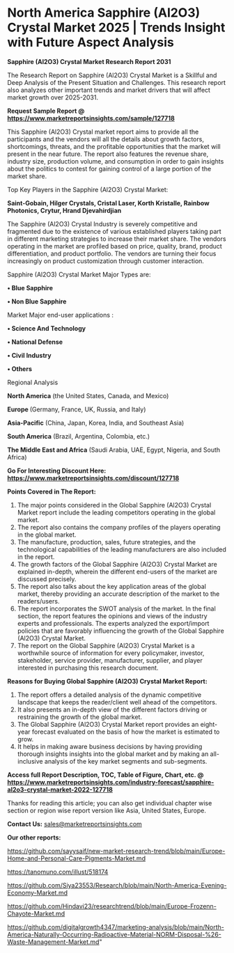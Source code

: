 # North America Sapphire (Al2O3) Crystal Market 2025 | Trends Insight with Future Aspect Analysis

<strong>Sapphire (Al2O3) Crystal Market Research Report 2031</strong>

The Research Report on Sapphire (Al2O3) Crystal Market is a Skillful and Deep Analysis of the Present Situation and Challenges. This research report also analyzes other important trends and market drivers that will affect market growth over 2025-2031.

<strong>Request Sample Report @ <a href=https://www.marketreportsinsights.com/sample/127718>https://www.marketreportsinsights.com/sample/127718</a></strong>

This Sapphire (Al2O3) Crystal market report aims to provide all the participants and the vendors will all the details about growth factors, shortcomings, threats, and the profitable opportunities that the market will present in the near future. The report also features the revenue share, industry size, production volume, and consumption in order to gain insights about the politics to contest for gaining control of a large portion of the market share.

Top Key Players in the Sapphire (Al2O3) Crystal Market:

<strong>Saint-Gobain, Hilger Crystals, Cristal Laser, Korth Kristalle, Rainbow Photonics, Crytur, Hrand Djevahirdjian</strong>

The Sapphire (Al2O3) Crystal Industry is severely competitive and fragmented due to the existence of various established players taking part in different marketing strategies to increase their market share. The vendors operating in the market are profiled based on price, quality, brand, product differentiation, and product portfolio. The vendors are turning their focus increasingly on product customization through customer interaction.

Sapphire (Al2O3) Crystal Market Major Types are:

<strong>• Blue Sapphire

• Non Blue Sapphire</strong>

Market Major end-user applications :

<strong>• Science And Technology

• National Defense

• Civil Industry

• Others</strong>

Regional Analysis

</u><strong><b>North America</b></strong> (the United States, Canada, and Mexico)

<strong><b>Europe </b></strong>(Germany, France, UK, Russia, and Italy)

<strong><b>Asia-Pacific</b></strong> (China, Japan, Korea, India, and Southeast Asia)

<strong><b>South America</b></strong> (Brazil, Argentina, Colombia, etc.)

<strong><b>The Middle East and Africa</b></strong> (Saudi Arabia, UAE, Egypt, Nigeria, and South Africa)

<strong>Go For Interesting Discount Here: <a href=https://www.marketreportsinsights.com/discount/127718>https://www.marketreportsinsights.com/discount/127718</a></strong>

<strong>Points Covered in The Report:</strong>
<ol>
  <li>The major points considered in the Global Sapphire (Al2O3) Crystal Market report include the leading competitors operating in the global market.</li>
  <li>The report also contains the company profiles of the players operating in the global market.</li>
  <li>The manufacture, production, sales, future strategies, and the technological capabilities of the leading manufacturers are also included in the report.</li>
  <li>The growth factors of the Global Sapphire (Al2O3) Crystal Market are explained in-depth, wherein the different end-users of the market are discussed precisely.</li>
  <li>The report also talks about the key application areas of the global market, thereby providing an accurate description of the market to the readers/users.</li>
  <li>The report incorporates the SWOT analysis of the market. In the final section, the report features the opinions and views of the industry experts and professionals. The experts analyzed the export/import policies that are favorably influencing the growth of the Global Sapphire (Al2O3) Crystal Market.</li>
  <li>The report on the Global Sapphire (Al2O3) Crystal Market is a worthwhile source of information for every policymaker, investor, stakeholder, service provider, manufacturer, supplier, and player interested in purchasing this research document.</li>
</ol>
<strong>Reasons for Buying Global Sapphire (Al2O3) Crystal Market Report:</strong>

<ol>
  <li>The report offers a detailed analysis of the dynamic competitive landscape that keeps the reader/client well ahead of the competitors.</li>
  <li>It also presents an in-depth view of the different factors driving or restraining the growth of the global market.</li>
  <li>The Global Sapphire (Al2O3) Crystal Market report provides an eight-year forecast evaluated on the basis of how the market is estimated to grow.</li>
  <li>It helps in making aware business decisions by having providing thorough insights insights into the global market and by making an all-inclusive analysis of the key market segments and sub-segments.</li>
</ol>
<strong>Access full Report Description, TOC, Table of Figure, Chart, etc. @ <a href=https://www.marketreportsinsights.com/industry-forecast/sapphire-al2o3-crystal-market-2022-127718>https://www.marketreportsinsights.com/industry-forecast/sapphire-al2o3-crystal-market-2022-127718</a></strong>


Thanks for reading this article; you can also get individual chapter wise section or region wise report version like Asia, United States, Europe.

<strong>Contact Us:</strong>
sales@marketreportsinsights.com

<strong>Our other reports:</strong>

<a href=https://github.com/sayysaif/new-market-research-trend/blob/main/Europe-Home-and-Personal-Care-Pigments-Market.md>https://github.com/sayysaif/new-market-research-trend/blob/main/Europe-Home-and-Personal-Care-Pigments-Market.md</a>

<a href=https://tanomuno.com/illust/518174>https://tanomuno.com/illust/518174</a>

<a href=https://github.com/Siya23553/Research/blob/main/North-America-Evening-Economy-Market.md>https://github.com/Siya23553/Research/blob/main/North-America-Evening-Economy-Market.md</a>

<a href=https://github.com/Hindavi23/researchtrend/blob/main/Europe-Frozenn-Chayote-Market.md>https://github.com/Hindavi23/researchtrend/blob/main/Europe-Frozenn-Chayote-Market.md</a>

<a href=https://github.com/digitalgrowth4347/marketing-analysis/blob/main/North-America-Naturally-Occurring-Radioactive-Material-NORM-Disposal-%26-Waste-Management-Market.md>https://github.com/digitalgrowth4347/marketing-analysis/blob/main/North-America-Naturally-Occurring-Radioactive-Material-NORM-Disposal-%26-Waste-Management-Market.md</a>"
